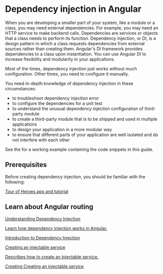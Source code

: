 # Dependency injection in Angular

When you are developing a smaller part of your system, like a module or a class, you may need external dependencies. For example, you may need an HTTP service to make backend calls. Dependencies are services or objects that a class needs to perform its function. Dependency injection, or DI, is a design pattern in which a class requests dependencies from external sources rather than creating them. Angular's DI framework provides dependencies to a class upon instantiation. You can use Angular DI to increase flexibility and modularity in your applications. 

Most of the times, dependency injection just works without much configuration. Other times, you need to configure it manually.

You need in-depth knowledge of dependency injection in these circumstances:

* to troubleshoot dependency injection error
* to configure the dependencies for a unit test
* to understand the unusual dependency injection configuration of third-party module
* to create a third-party module that is to be shipped and used in multiple applications
* to design your application in a more modular way
* to ensure that different parts of your application are well isolated and do not interfere with each other


<div class="alert is-helpful">

See the <live-example></live-example> for a working example containing the code snippets in this guide.

</div>

## Prerequisites

Before creating dependency injection, you should be familiar with the following:

[Tour of Heroes app and tutorial](turotial)

## Learn about Angular routing

<div class="card-container">
  <a href="guide/dependency-injection-intro" class="docs-card" title="Understanding Dependency Injection">
    <section>Understanding Dependency Injection</section>
    <p>Learn how dependency injection works in Angular.</p>
    <p class="card-footer">Introduction to Dependency Injection</p>
  </a>
  <a href="guide/creating-injectable-service" class="docs-card" title="Creating an injectable service">
    <section>Creating an injectable service</section>
    <p>Describes how to create an injectable service.</p>
    <p class="card-footer">Creating Creating an injectable service</p>
  </a>
  
</div>